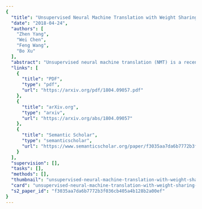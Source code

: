 ```yaml
---
{
  "title": "Unsupervised Neural Machine Translation with Weight Sharing",
  "date": "2018-04-24",
  "authors": [
    "Zhen Yang",
    "Wei Chen",
    "Feng Wang",
    "Bo Xu"
  ],
  "abstract": "Unsupervised neural machine translation (NMT) is a recently proposed approach for machine translation which aims to train the model without using any labeled data. The models proposed for unsupervised NMT often use only one shared encoder to map the pairs of sentences from different languages to a shared-latent space, which is weak in keeping the unique and internal characteristics of each language, such as the style, terminology, and sentence structure. To address this issue, we introduce an extension by utilizing two independent encoders but sharing some partial weights which are responsible for extracting high-level representations of the input sentences. Besides, two different generative adversarial networks (GANs), namely the local GAN and global GAN, are proposed to enhance the cross-language translation. With this new approach, we achieve significant improvements on English-German, English-French and Chinese-to-English translation tasks.",
  "links": [
    {
      "title": "PDF",
      "type": "pdf",
      "url": "https://arxiv.org/pdf/1804.09057.pdf"
    },
    {
      "title": "arXiv.org",
      "type": "arxiv",
      "url": "https://arxiv.org/abs/1804.09057"
    },
    {
      "title": "Semantic Scholar",
      "type": "semanticscholar",
      "url": "https://www.semanticscholar.org/paper/f3035aa7da6b7772b3f036cb405a4b128b2a00ef"
    }
  ],
  "supervision": [],
  "tasks": [],
  "methods": [],
  "thumbnail": "unsupervised-neural-machine-translation-with-weight-sharing-thumb.jpg",
  "card": "unsupervised-neural-machine-translation-with-weight-sharing-card.jpg",
  "s2_paper_id": "f3035aa7da6b7772b3f036cb405a4b128b2a00ef"
}
---
```


